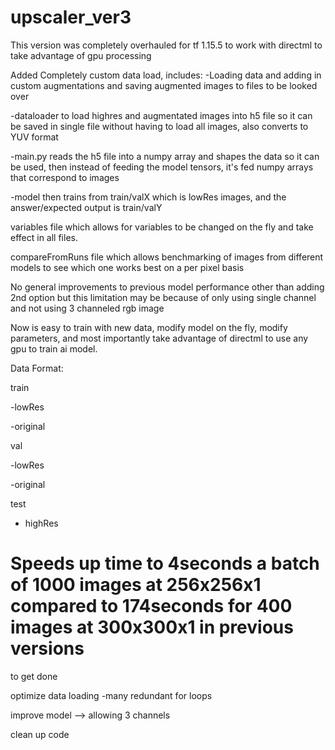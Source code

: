 # upscaler_ver3

This version was completely overhauled for tf 1.15.5 to work with directml to take advantage of gpu processing

Added Completely custom data load, includes:
-Loading data and adding in custom augmentations and saving augmented images to files to be looked over

-dataloader to load highres and augmentated images into h5 file so it can be saved in single file without having to load all images, also converts to YUV format

-main.py reads the h5 file into a numpy array and shapes the data so it can be used, then instead of feeding the model tensors, it's fed numpy arrays that correspond to images

-model then trains from train/valX which is lowRes images, and the answer/expected output is train/valY

variables file which allows for variables to be changed on the fly and take effect in all files.

compareFromRuns file which allows benchmarking of images from different models to see which one works best on a per pixel basis

No general improvements to previous model performance other than adding 2nd option but this limitation may be because of only using single channel and not using 3 channeled rgb image

Now is easy to train with new data, modify model on the fly, modify parameters, and most importantly take advantage of directml to use any gpu to train ai model.

Data Format:

train

-lowRes

-original

val

-lowRes

-original

test

- highRes

# Speeds up time to 4seconds a batch of 1000 images at 256x256x1 compared to 174seconds for 400 images at 300x300x1 in previous versions


to get done

optimize data loading -many redundant for loops

improve model --> allowing 3 channels

clean up code
